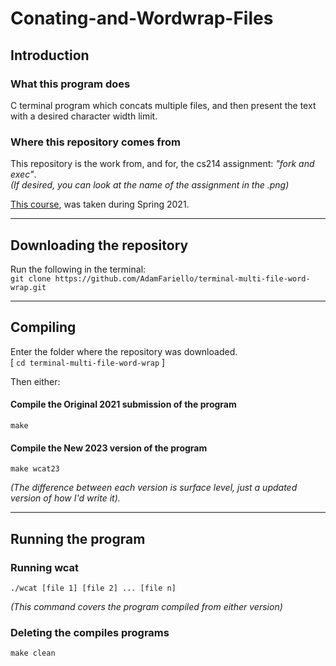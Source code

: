 # Conating-and-Wordwrap-Files

## Introduction
### What this program does
C terminal program which concats multiple files, 
and then present the text with a desired character width limit.

### Where this repository comes from
This repository is the work from, and for, the cs214 assignment: *"fork and exec"*.   
*(If desired, you can look at the name of the assignment in the .png)*

[This course]( https://www.cs.rutgers.edu/academics/undergraduate/course-synopses/course-details/01-198-214-systems-programming ),
was taken during Spring 2021.

---

## Downloading the repository
Run the following in the terminal:   
` git clone https://github.com/AdamFariello/terminal-multi-file-word-wrap.git `

---

## Compiling
Enter the folder where the repository was downloaded.    
[ ` cd terminal-multi-file-word-wrap ` ]    

Then either:
#### Compile the Original 2021 submission of the program
` make `

#### Compile the New 2023 version of the program 
` make wcat23 `   
 
*(The difference between each version is surface level, just a updated version of how I'd write it).*

---

## Running the program
### Running wcat  
` ./wcat [file 1] [file 2] ... [file n] `

*(This command covers the program compiled from either version)*

### Deleting the compiles programs 
` make clean `

